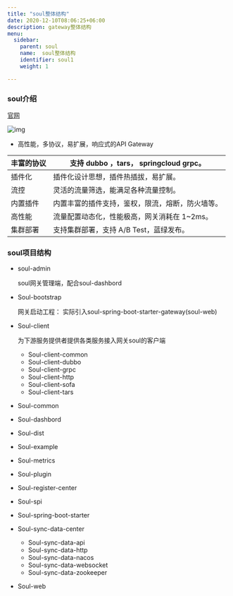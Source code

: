 ```yaml
---
title: "soul整体结构"
date: 2020-12-10T08:06:25+06:00
description: gateway整体结构
menu:
  sidebar:
    parent: soul
    name:  soul整体结构
    identifier: soul1
    weight: 1

---
```




### soul介绍

[官网](https://dromara.org/zh/)

![img](https://dromara.org/img/architecture/soul-framework.png)

- 高性能，多协议，易扩展，响应式的API Gateway

| 丰富的协议 | 支持 dubbo ，tars， springcloud grpc。           |
| ---------- | ------------------------------------------------ |
| 插件化     | 插件化设计思想，插件热插拔，易扩展。             |
| 流控       | 灵活的流量筛选，能满足各种流量控制。             |
| 内置插件   | 内置丰富的插件支持，鉴权，限流，熔断，防火墙等。 |
| 高性能     | 流量配置动态化，性能极高，网关消耗在 1~2ms。     |
| 集群部署   | 支持集群部署，支持 A/B Test，蓝绿发布。          |



### soul项目结构

- soul-admin

  soul网关管理端，配合soul-dashbord

- Soul-bootstrap

  网关启动工程： 实际引入soul-spring-boot-starter-gateway(soul-web)

- Soul-client

  为下游服务提供者提供各类服务接入网关soul的客户端

  * Soul-client-common
  * Soul-client-dubbo
  * Soul-client-grpc
  * Soul-client-http
  * Soul-client-sofa
  * Soul-client-tars

- Soul-common

- Soul-dashbord

- Soul-dist

- Soul-example

- Soul-metrics

- Soul-plugin

- Soul-register-center

- Soul-spi

- Soul-spring-boot-starter

- Soul-sync-data-center

  * Soul-sync-data-api
  * Soul-sync-data-http
  * Soul-sync-data-nacos
  * Soul-sync-data-websocket
  * Soul-sync-data-zookeeper

- Soul-web